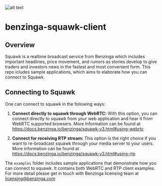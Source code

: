 ![alt text](https://raw.githubusercontent.com/Benzinga/benzinga-python-client/master/logo/Benzinga_Logo-navy.png)

# benzinga-squawk-client

## Overview
Squawk is a realtime broadcast service from Benzinga which includes important headlines, price movement, and rumors as stories develop to give traders and investors news in the fastest and most convenient form. This repo icludes sample applications, which aims to elaborate how you can connect to Squawk.


## Connecting to Squawk

One can connect to squawk in the following ways:

1. **Connect directly to squawk through WebRTC:** With this option, you can connect directly to squawk from your web application and hear it from WebRTC supported browsers. More Information can be found at https://docs.benzinga.io/benzinga/squawk-v3.html#using-webrtc

2. **Connect for receiving RTP stream:** This option is the right choice if you want to re-broadcast squawk through your media server to your users. More information can be found at https://docs.benzinga.io/benzinga/squawk-v3.html#using-rtp

The `examples` folder includes sample applications that demonstrate how you can connect to squawk. It contains both WebRTC and RTP client examples. For more detail please get in touch with Benzinga licensing team at licensing@benzinga.com